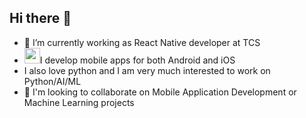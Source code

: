 ## Hi there 👋

- 🔭 I’m currently working as React Native developer at TCS
- <img src = "https://cdn0.iconfinder.com/data/icons/website-design-4/468/window_screen_with_mobile_icon-1024.png" width=25 height=25/>I develop mobile apps for both Android and iOS
- I also love python and I am very much interested to work on Python/AI/ML
- 👯 I'm looking to collaborate on Mobile Application Development or Machine Learning projects

<!--
**Harshaapoorv/Harshaapoorv** is a ✨ _special_ ✨ repository because its `README.md` (this file) appears on your GitHub profile.

Here are some ideas to get you started:

- 🔭 I’m currently working on ...
- 🌱 I’m currently learning ...
- 👯 I’m looking to collaborate on ...
- 🤔 I’m looking for help with ...
- 💬 Ask me about ...
- 📫 How to reach me: ...
- 😄 Pronouns: ...
- ⚡ Fun fact: ...
-->
